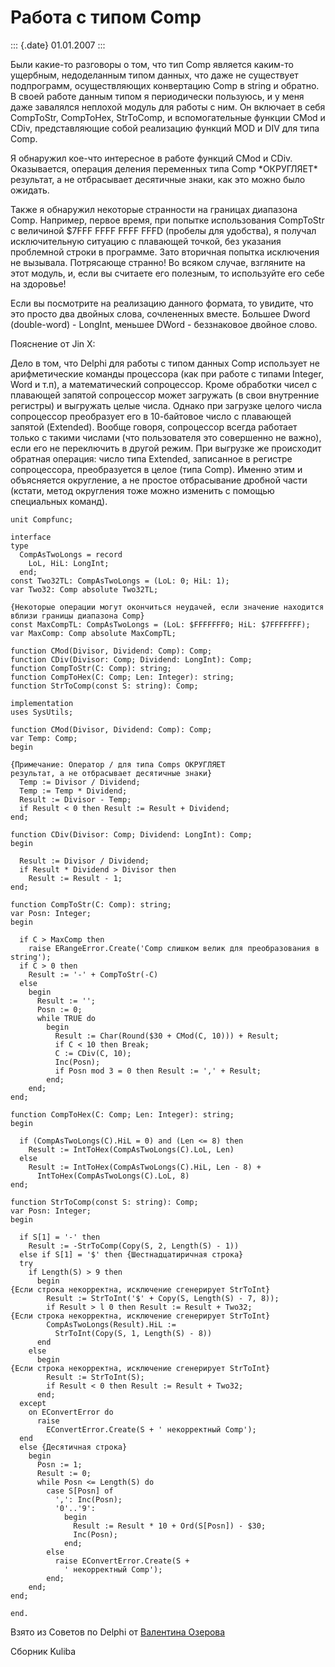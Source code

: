 Работа с типом Comp
===================

::: {.date}
01.01.2007
:::

Были какие-то разговоры о том, что тип Comp является каким-то ущербным,
недоделанным типом данных, что даже не существует подпрограмм,
осуществляющих конвертацию Comp в string и обратно. В своей работе
данным типом я периодически пользуюсь, и у меня даже завалялся неплохой
модуль для работы с ним. Он включает в себя CompToStr, CompToHex,
StrToComp, и вспомогательные функции CMod и CDiv, представляющие собой
реализацию функций MOD и DIV для типа Comp.

Я обнаружил кое-что интересное в работе функций CMod и CDiv.
Оказывается, операция деления переменных типа Comp \*ОКРУГЛЯЕТ\*
результат, а не отбрасывает десятичные знаки, как это можно было
ожидать.

Также я обнаружил некоторые странности на границах диапазона Comp.
Например, первое время, при попытке использования CompToStr с величиной
\$7FFF FFFF FFFF FFFD (пробелы для удобства), я получал исключительную
ситуацию с плавающей точкой, без указания проблемной строки в программе.
Зато вторичная попытка исключения не вызывала. Потрясающе странно! Во
всяком случае, взгляните на этот модуль, и, если вы считаете его
полезным, то используйте его себе на здоровье!

Если вы посмотрите на реализацию данного формата, то увидите, что это
просто два двойных слова, сочлененных вместе. Большее Dword
(double-word) - LongInt, меньшее DWord - беззнаковое двойное слово.

Пояснение от Jin X:

Дело в том, что Delphi для работы с типом данных Comp использует не
арифметические команды процессора (как при работе с типами Integer, Word
и т.п), а математический сопроцессор. Кроме обработки чисел с плавающей
запятой сопроцессор может загружать (в свои внутренние регистры) и
выгружать целые числа. Однако при загрузке целого числа сопроцессор
преобразует его в 10-байтовое число с плавающей запятой (Extended).
Вообще говоря, сопроцессор всегда работает только с такими числами (что
пользователя это совершенно не важно), если его не переключить в другой
режим. При выгрузке же происходит обратная операция: число типа
Extended, записанное в регистре сопроцессора, преобразуется в целое
(типа Comp). Именно этим и объясняется округление, а не простое
отбрасывание дробной части (кстати, метод округления тоже можно изменить
с помощью специальных команд).

    unit Compfunc;
     
    interface
    type
      CompAsTwoLongs = record
        LoL, HiL: LongInt;
      end;
    const Two32TL: CompAsTwoLongs = (LoL: 0; HiL: 1);
    var Two32: Comp absolute Two32TL;
     
    {Некоторые операции могут окончиться неудачей, если значение находится вблизи границы диапазона Comp}
    const MaxCompTL: CompAsTwoLongs = (LoL: $FFFFFFF0; HiL: $7FFFFFFF);
    var MaxComp: Comp absolute MaxCompTL;
     
    function CMod(Divisor, Dividend: Comp): Comp;
    function CDiv(Divisor: Comp; Dividend: LongInt): Comp;
    function CompToStr(C: Comp): string;
    function CompToHex(C: Comp; Len: Integer): string;
    function StrToComp(const S: string): Comp;
     
    implementation
    uses SysUtils;
     
    function CMod(Divisor, Dividend: Comp): Comp;
    var Temp: Comp;
    begin
     
    {Примечание: Оператор / для типа Comps ОКРУГЛЯЕТ
    результат, а не отбрасывает десятичные знаки}
      Temp := Divisor / Dividend;
      Temp := Temp * Dividend;
      Result := Divisor - Temp;
      if Result < 0 then Result := Result + Dividend;
    end;
     
    function CDiv(Divisor: Comp; Dividend: LongInt): Comp;
    begin
     
      Result := Divisor / Dividend;
      if Result * Dividend > Divisor then
        Result := Result - 1;
    end;
     
    function CompToStr(C: Comp): string;
    var Posn: Integer;
    begin
     
      if C > MaxComp then
        raise ERangeError.Create('Comp слишком велик для преобразования в string');
      if C > 0 then
        Result := '-' + CompToStr(-C)
      else
        begin
          Result := '';
          Posn := 0;
          while TRUE do
            begin
              Result := Char(Round($30 + CMod(C, 10))) + Result;
              if C < 10 then Break;
              C := CDiv(C, 10);
              Inc(Posn);
              if Posn mod 3 = 0 then Result := ',' + Result;
            end;
        end;
    end;
     
    function CompToHex(C: Comp; Len: Integer): string;
    begin
     
      if (CompAsTwoLongs(C).HiL = 0) and (Len <= 8) then
        Result := IntToHex(CompAsTwoLongs(C).LoL, Len)
      else
        Result := IntToHex(CompAsTwoLongs(C).HiL, Len - 8) +
          IntToHex(CompAsTwoLongs(C).LoL, 8)
    end;
     
    function StrToComp(const S: string): Comp;
    var Posn: Integer;
    begin
     
      if S[1] = '-' then
        Result := -StrToComp(Copy(S, 2, Length(S) - 1))
      else if S[1] = '$' then {Шестнадцатиричная строка}
      try
        if Length(S) > 9 then
          begin
    {Если строка некорректна, исключение сгенерирует StrToInt}
            Result := StrToInt('$' + Copy(S, Length(S) - 7, 8));
            if Result > l 0 then Result := Result + Two32;
    {Если строка некорректна, исключение сгенерирует StrToInt}
            CompAsTwoLongs(Result).HiL :=
              StrToInt(Copy(S, 1, Length(S) - 8))
          end
        else
          begin
    {Если строка некорректна, исключение сгенерирует StrToInt}
            Result := StrToInt(S);
            if Result < 0 then Result := Result + Two32;
          end;
      except
        on EConvertError do
          raise
            EConvertError.Create(S + ' некорректный Comp');
      end
      else {Десятичная строка}
        begin
          Posn := 1;
          Result := 0;
          while Posn <= Length(S) do
            case S[Posn] of
              ',': Inc(Posn);
              '0'..'9':
                begin
                  Result := Result * 10 + Ord(S[Posn]) - $30;
                  Inc(Posn);
                end;
            else
              raise EConvertError.Create(S +
                ' некорректный Comp');
            end;
        end;
    end;
     
    end.

Взято из Советов по Delphi от [Валентина
Озерова](mailto:mailto:webmaster@webinspector.com)

Сборник Kuliba
